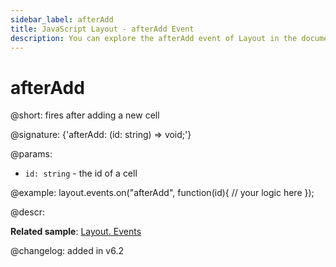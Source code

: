 ```yaml
---
sidebar_label: afterAdd
title: JavaScript Layout - afterAdd Event 
description: You can explore the afterAdd event of Layout in the documentation of the DHTMLX JavaScript UI library. Browse developer guides and API reference, try out code examples and live demos, and download a free 30-day evaluation version of DHTMLX Suite 7.
---
```


# afterAdd

@short: fires after adding a new cell

@signature: {'afterAdd: (id: string) => void;'}

@params:
- `id: string` - the id of a cell

@example:
layout.events.on("afterAdd", function(id){
	// your logic here
});

@descr:

**Related sample**: [Layout. Events](https://snippet.dhtmlx.com/fyxw0map)

@changelog:
added in v6.2
